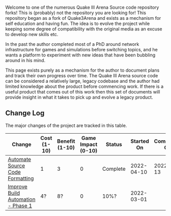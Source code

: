 Welcome to one of the numerous Quake III Arena Source code repository forks! This is (probably) not the repository you are looking for! This repository began as a fork of Quake3Arena and exists as a mechanism for self education and having fun. The idea is to evolve the project while keeping some degree of compatibility with the original media as an excuse to develop new skills etc.

In the past the author completed most of a PhD around network infrastructure for games and simulations before switching topics, and he wants a platform to experiment with new ideas that have been bubbling around in his mind.

This page exists purely as a mechanism for the author to document plans and track their own progress over time. The Quake III Arena source code can be considered a relatively large, legacy codebase and the author had limited knowledge about the product before commencing work. If there is a useful product that comes out of this work then this set of documents will provide insight in what it takes to pick up and evolve a legacy product.

## Change Log

The major changes of the project are tracked in this table.

| Change                                                                    | Cost (1-10) | Benefit (1-10) | Game Impact (0-10) | Status   | Started On | Completed On |
|---------------------------------------------------------------------------|-------------|----------------|--------------------|----------|------------|--------------|
| [Automate Source Code Formatting](automate_source_code_formatting.md)     | 1           | 3              | 0                  | Complete | 2022-04-10 | 2022-04-13   |
| [Improve Build Automation - Phase 1](improve_build_automation.md#phase_1) | 4?          | 8?             | 0                  | 10%?     | 2022-03-01 |              |
